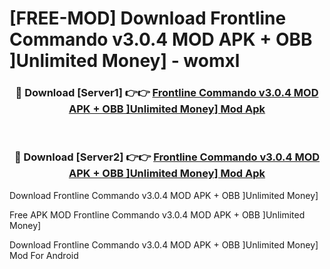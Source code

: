 # [FREE-MOD] Download Frontline Commando v3.0.4 MOD APK + OBB ]Unlimited Money] - womxl


<div align="center">
<h3>🔴 Download [Server1] 👉👉 <a href="https://apk-comot.site?title=Frontline_Commando_v3.0.4_MOD_APK_+_OBB_]Unlimited_Money]">Frontline Commando v3.0.4 MOD APK + OBB ]Unlimited Money] Mod Apk</a></h3><br>

<h3>🔴 Download [Server2] 👉👉 <a href="https://apk-comot.site?title=Frontline_Commando_v3.0.4_MOD_APK_+_OBB_]Unlimited_Money]">Frontline Commando v3.0.4 MOD APK + OBB ]Unlimited Money] Mod Apk</a></h3>
</div>



Download Frontline Commando v3.0.4 MOD APK + OBB ]Unlimited Money] 

Free APK MOD Frontline Commando v3.0.4 MOD APK + OBB ]Unlimited Money] 

Download Frontline Commando v3.0.4 MOD APK + OBB ]Unlimited Money] Mod For Android
